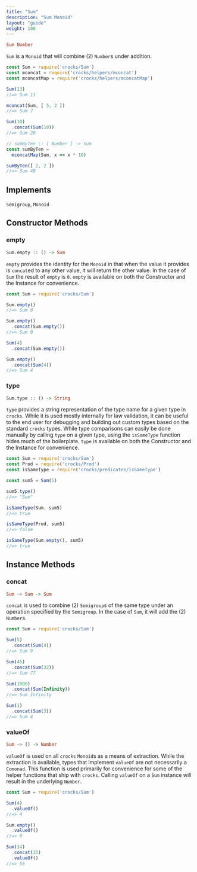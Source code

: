 ```yaml
---
title: "Sum"
description: "Sum Monoid"
layout: "guide"
weight: 100
---
```


```haskell
Sum Number
```

`Sum` is a `Monoid` that will combine (2) `Number`s under addition.

```javascript
const Sum = require('crocks/Sum')
const mconcat = require('crocks/helpers/mconcat')
const mconcatMap = require('crocks/helpers/mconcatMap')

Sum(13)
//=> Sum 13

mconcat(Sum, [ 5, 2 ])
//=> Sum 7

Sum(10)
  .concat(Sum(10))
//=> Sum 20

// sumByTen :: [ Number ] -> Sum
const sumByTen =
  mconcatMap(Sum, x => x * 10)

sumByTen([ 2, 2 ])
//=> Sum 40
```

<article id="topic-implements">

## Implements

`Semigroup`, `Monoid`

</article>

<article id="topic-constructor">

## Constructor Methods

### empty

```haskell
Sum.empty :: () -> Sum
```

`empty` provides the identity for the `Monoid` in that when the value it
provides is `concat`ed to any other value, it will return the other value. In
the case of `Sum` the result of `empty` is `0`. `empty` is available on both
the Constructor and the Instance for convenience.

```javascript
const Sum = require('crocks/Sum')

Sum.empty()
//=> Sum 0

Sum.empty()
  .concat(Sum.empty())
//=> Sum 0

Sum(4)
  .concat(Sum.empty())

Sum.empty()
  .concat(Sum(4))
//=> Sum 4
```

### type

```haskell
Sum.type :: () -> String
```

`type` provides a string representation of the type name for a given type in
`crocks`. While it is used mostly internally for law validation, it can be
useful to the end user for debugging and building out custom types based on the
standard `crocks` types. While type comparisons can easily be done manually by
calling `type` on a given type, using the `isSameType` function hides much of
the boilerplate. `type` is available on both the Constructor and the Instance
for convenience.

```javascript
const Sum = require('crocks/Sum')
const Prod = require('crocks/Prod')
const isSameType = require('crocks/predicates/isSameType')

const sum5 = Sum(5)

sum5.type()
//=> "Sum"

isSameType(Sum, sum5)
//=> true

isSameType(Prod, sum5)
//=> false

isSameType(Sum.empty(), sum5)
//=> true
```

</article>

<article id="topic-instance">

## Instance Methods

### concat

```haskell
Sum ~> Sum -> Sum
```

`concat` is used to combine (2) `Semigroup`s of the same type under an
operation specified by the `Semigroup`. In the case of `Sum`, it will add the
(2) `Number`s.

```javascript
const Sum = require('crocks/Sum')

Sum(5)
  .concat(Sum(4))
//=> Sum 9

Sum(45)
  .concat(Sum(32))
//=> Sum 77

Sum(1000)
  .concat(Sum(Infinity))
//=> Sum Infinity

Sum(1)
  .concat(Sum(3))
//=> Sum 4
```

### valueOf

```haskell
Sum ~> () -> Number
```

`valueOf` is used on all `crocks` `Monoid`s as a means of extraction. While the
extraction is available, types that implement `valueOf` are not necessarily a
`Comonad`. This function is used primarily for convenience for some of the
helper functions that ship with `crocks`. Calling `valueOf` on a `Sum` instance
will result in the underlying `Number`.

```javascript
const Sum = require('crocks/Sum')

Sum(4)
  .valueOf()
//=> 4

Sum.empty()
  .valueOf()
//=> 0

Sum(34)
  .concat(21)
  .valueOf()
//=> 55
```

</article>
